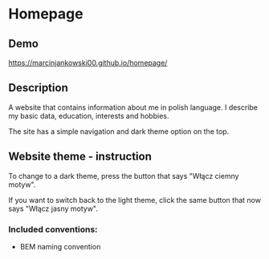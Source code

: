 # Homepage

## Demo
https://marcinjankowski00.github.io/homepage/

## Description
A website that contains information about me in polish language. I describe my basic data, education, interests and hobbies. 

The site has a simple navigation and dark theme option on the top.

## Website theme - instruction
To change to a dark theme, press the button that says "Włącz ciemny motyw".

If you want to switch back to the light theme, click the same button that now says "Włącz jasny motyw".

### Included conventions:
- BEM naming convention

